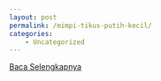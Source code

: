 ```yaml
---
layout: post
permalink: /mimpi-tikus-putih-kecil/
categories:
    - Uncategorized
---
```


[Baca Selengkapnya](/01)